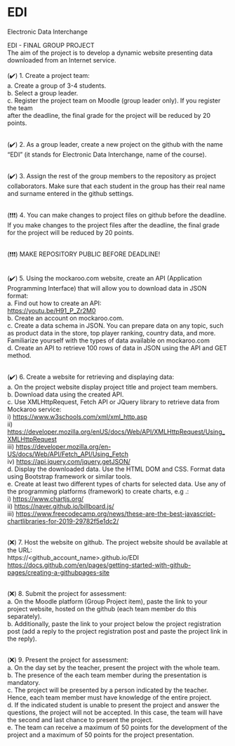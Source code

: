 # EDI
Electronic Data Interchange

EDI - FINAL GROUP PROJECT  
The aim of the project is to develop a dynamic website presenting data downloaded from an Internet
service.  
<br>(✔️) 1️. Create a project team:  
a. Create a group of 3-4 students.  
b. Select a group leader.  
c. Register the project team on Moodle (group leader only). If you register the team  
after the deadline, the final grade for the project will be reduced by 20 points.  

<br>(✔️) 2️. As a group leader, create a new project on the github with the name “EDI” (it stands for
Electronic Data Interchange, name of the course). 

<br>(✔️) 3️. Assign the rest of the group members to the repository as project collaborators. Make
sure that each student in the group has their real name and surname entered in the
github settings.  

<br>(❗❗❗) 4️. You can make changes to project files on github before the deadline. If you make
changes to the project files after the deadline, the final grade for the project will be
reduced by 20 points.  

<br>(❗❗❗) MAKE REPOSITORY PUBLIC BEFORE DEADLINE!  

<br>(✔️) 5. Using the mockaroo.com website, create an API (Application Programming Interface)
that will allow you to download data in JSON format:  
a. Find out how to create an API:  
https://youtu.be/H91_P_Zr2M0  
b. Create an account on mockaroo.com.  
c. Create a data schema in JSON. You can prepare data on any topic, such as product
data in the store, top player ranking, country data, and more. Familiarize yourself
with the types of data available on mockaroo.com  
d. Create an API to retrieve 100 rows of data in JSON using the API and GET method.  

<br>(✔️) 6. Create a website for retrieving and displaying data:  
a. On the project website display project title and project team members.  
b. Download data using the created API.  
c. Use XMLHttpRequest, Fetch API or JQuery library to retrieve data from Mockaroo
service:  
i) https://www.w3schools.com/xml/xml_http.asp  
ii) https://developer.mozilla.org/enUS/docs/Web/API/XMLHttpRequest/Using_XMLHttpRequest  
iii) https://developer.mozilla.org/en-US/docs/Web/API/Fetch_API/Using_Fetch  
iv) https://api.jquery.com/jquery.getJSON/  
d. Display the downloaded data. Use the HTML DOM and CSS. Format data using
Bootstrap framework or similar tools.  
e. Create at least two different types of charts for selected data. Use any of the
programming platforms (framework) to create charts, e.g .:  
i) https://www.chartjs.org/  
ii) https://naver.github.io/billboard.js/  
iii) https://www.freecodecamp.org/news/these-are-the-best-javascript-chartlibraries-for-2019-29782f5e1dc2/  

<br>(❌) 7. Host the website on github. The project website should be available at the URL:  
https://<github_account_name>.github.io/EDI  
https://docs.github.com/en/pages/getting-started-with-github-pages/creating-a-githubpages-site  

<br>(❌) 8. Submit the project for assessment:  
a. On the Moodle platform (Group Project item), paste the link to your project website,
hosted on the github (each team member do this separately).  
b. Additionally, paste the link to your project below the project registration post (add a
reply to the project registration post and paste the project link in the reply).  

<br>(❌) 9. Present the project for assessment:  
a. On the day set by the teacher, present the project with the whole team.  
b. The presence of the each team member during the presentation is mandatory.  
c. The project will be presented by a person indicated by the teacher. Hence, each
team member must have knowledge of the entire project.  
d. If the indicated student is unable to present the project and answer the questions,
the project will not be accepted. In this case, the team will have the second and last
chance to present the project.  
e. The team can receive a maximum of 50 points for the development of the project
and a maximum of 50 points for the project presentation.  
